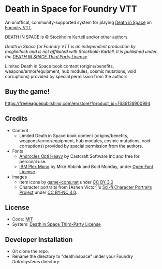 # Death in Space for Foundry VTT

An unoffical, community-supported system for playing [Death in Space](https://deathinspace.com/) on [Foundry VTT](http://foundryvtt.com/).

DEATH IN SPACE is © Stockholm Kartell and/or other authors.

_Death in Space for Foundry VTT is an independent production by mcglintlock and is not affiliated with Stockholm Kartell. It is published under the [DEATH IN SPACE Third Party License](https://deathinspace.com/third-party-license/)_.

Limited Death in Space book content (origins/benefits, weapons/armor/equipment, hub modules, cosmic mutations, void corruptions) provided by special permission from the authors.

## Buy the game!

https://freeleaguepublishing.com/en/store/?product_id=7639126900994

## Credits

- Content
  - Limited Death in Space book content (origins/benefits, weapons/armor/equipment, hub modules, cosmic mutations, void corruptions) provided by special permission from the authors.
- Fonts
  - [Androcles Opti Heavy](https://www.whatfontis.com/AndroclesOpti-Heavy.font) by Castcraft Software Inc and free for personal use.
  - [IBM Plex Mono](https://fonts.google.com/specimen/IBM+Plex+Mono) by Mike Abbink and Bold Monday, under [Open Font License](https://scripts.sil.org/cms/scripts/page.php?site_id=nrsi&id=OFL).
- Images
  - Item icons by [game-icons.net](https://game-icons.net/) under [CC BY 3.0](https://creativecommons.org/licenses/by/3.0/)
  - Character portraits from [Ashen Victor]'s [Sci-fi Character Portraits Project](https://ashen-victor.itch.io/sci-fi-character-portraits-poject) under [CC BY-NC 4.0](https://creativecommons.org/licenses/by-nc/4.0/).

## License

- Code: [MIT](https://en.wikipedia.org/wiki/MIT_License)
- System: [Death in Space Third-Party License](https://deathinspace.com/third-party-license/)

## Developer Installation

- Git clone the repo.
- Rename the directory to "deathinspace" under your Foundry _Data/systems_ directory.
